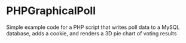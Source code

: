 PHPGraphicalPoll
================

Simple example code for a PHP script that writes poll data to a MySQL database, adds a cookie, and renders a 3D pie chart of voting results

